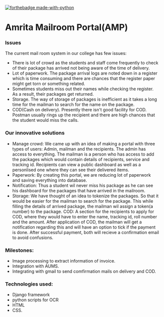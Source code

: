 [![forthebadge made-with-python](http://ForTheBadge.com/images/badges/made-with-python.svg)](https://www.python.org/)

# Amrita Mailroom Portal(AMP)

### Issues
The current mail room system in our college has few issues:
* There is lot of crowd as the students and staff come frequently to check of their package has arrived not being aware of the time of delivery.
* Lot of paperwork. The package arrival logs are noted down in a register which is time consuming and there are chances that the register paper might get torn or something related.
* Sometimes students miss out their names while checking the register. As a result, their packages get returned.
* Storage. The way of storage of packages is inefficient as it takes a long time for the mailman to search for the name on the package. 
* COD(Cash on delivery). Presently there isn't good facility for COD. Postman usually rings up the recipient and there are high chances that the student would miss the calls.

### Our innovative solutions
* Manage crowd: We came up with an idea of making a portal with three types of users: Admin, mailman and the recipients. The admin has access to everything. The mailman is a person who has access to add the packages which would contain details of recipients, service and tracking id. Recipients can view a public dashboard as well as a personlised one where they can see their delivered items.
* Paperwork: By creating this portal, we are reducing lot of paperwork and saving everything into database.
* Notification: Thus a student wil never miss his package as he can see his dashboard for the packages that have arrived in the mailroom.
* Storage: We have thought of an idea to tokenize the packages. So that it would be easier for the mailman to search for the package. This while filling the details of arrived package, the mailman wil assign a token(a number) to the package.
COD: A section for the recipients to apply for COD, where they would have to enter the name, tracking id, roll number and the amount. After application of COD, the mailman will get a notification regarding this and will have an option to tick if the payment is done. After successful payment, both will recieve a confirmation email to avoid confusions.


### Milestones:
* Image processing to extract information of invoice.
* Integration with AUMS.
* Integrating with gmail to send comfirmation mails on delivery and COD.

### Technologies used:
* Django framework
* python scripts for OCR
* HTML
* CSS.
